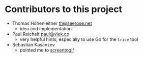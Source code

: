 # Contributors to this project

- Thomas Höhenleitner <th@seerose.net> 
  - idea and implementation
- Paul Reichelt <paul@vlek.co>
  - very helpful hints, especially to use Go for the `trice` tool
- Sebastian Kasanzev
  - pointed me to [screentogif](https://www.screentogif.com/)